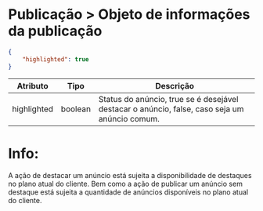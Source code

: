 # Publicação > Objeto de informações da publicação

```json
{
    "highlighted": true
}
```

| Atributo | Tipo | Descrição |
| --- | --- | --- |
| highlighted | boolean | Status do anúncio, true se é desejável destacar o anúncio, false, caso seja um anúncio comum. |

# Info:
A ação de destacar um anúncio está sujeita a disponibilidade de destaques no plano atual do cliente.
Bem como a ação de publicar um anúncio sem destaque está sujeita a quantidade de anúncios disponíveis no plano atual do cliente.